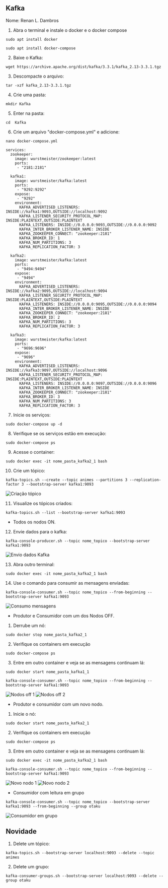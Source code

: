 ## Kafka

Nome: Renan L. Dambros

1. Abra o terminal e instale o docker e o docker compose
```
sudo apt install docker
```

```
sudo apt install docker-compose
```

2. Baixe o Kafka:
```
wget https://archive.apache.org/dist/kafka/3.3.1/kafka_2.13-3.3.1.tgz
```

3. Descompacte o arquivo:
```
tar -xzf kafka_2.13-3.3.1.tgz
```

4. Crie uma pasta:
```
mkdir Kafka
```

5. Enter na pasta:
```
cd  Kafka
```

6. Crie um arquivo "docker-compose.yml" e adicione:

```
nano docker-compose.yml
```

```
services:
  zookeeper:
    image: wurstmeister/zookeeper:latest
    ports:
     - "2181:2181"

  kafka1:
    image: wurstmeister/kafka:latest
    ports:
     - "9292:9292"
    expose:
     - "9292"
    environment:
      KAFKA_ADVERTISED_LISTENERS: INSIDE://kafka1:9093,OUTSIDE://localhost:9092
      KAFKA_LISTENER_SECURITY_PROTOCOL_MAP: INSIDE:PLAINTEXT,OUTSIDE:PLAINTEXT
      KAFKA_LISTENERS: INSIDE://0.0.0.0:9093,OUTSIDE://0.0.0.0:9092
      KAFKA_INTER_BROKER_LISTENER_NAME: INSIDE
      KAFKA_ZOOKEEPER_CONNECT: "zookeeper:2181"
      KAFKA_BROKER_ID: 1
      KAFKA_NUM_PARTITIONS: 3
      KAFKA_REPLICATION_FACTOR: 3

  kafka2:
    image: wurstmeister/kafka:latest
    ports:
     - "9494:9494"
    expose:
     - "9494"
    environment:
      KAFKA_ADVERTISED_LISTENERS: INSIDE://kafka2:9095,OUTSIDE://localhost:9094
      KAFKA_LISTENER_SECURITY_PROTOCOL_MAP: INSIDE:PLAINTEXT,OUTSIDE:PLAINTEXT
      KAFKA_LISTENERS: INSIDE://0.0.0.0:9095,OUTSIDE://0.0.0.0:9094
      KAFKA_INTER_BROKER_LISTENER_NAME: INSIDE
      KAFKA_ZOOKEEPER_CONNECT: "zookeeper:2181"
      KAFKA_BROKER_ID: 2
      KAFKA_NUM_PARTITIONS: 3
      KAFKA_REPLICATION_FACTOR: 3

  kafka3:
    image: wurstmeister/kafka:latest
    ports:
     - "9696:9696"
    expose:
     - "9696"
    environment:
      KAFKA_ADVERTISED_LISTENERS: INSIDE://kafka3:9097,OUTSIDE://localhost:9096
      KAFKA_LISTENER_SECURITY_PROTOCOL_MAP: INSIDE:PLAINTEXT,OUTSIDE:PLAINTEXT
      KAFKA_LISTENERS: INSIDE://0.0.0.0:9097,OUTSIDE://0.0.0.0:9096
      KAFKA_INTER_BROKER_LISTENER_NAME: INSIDE
      KAFKA_ZOOKEEPER_CONNECT: "zookeeper:2181"
      KAFKA_BROKER_ID: 3
      KAFKA_NUM_PARTITIONS: 3
      KAFKA_REPLICATION_FACTOR: 3
```

7. Inicie os serviços:
```
sudo docker-compose up -d
```

8. Verifique se os serviços estão em execução:
```
sudo docker-compose ps
```

9. Acesse o container:
```
sudo docker exec -it nome_pasta_kafka2_1 bash
```

10. Crie um tópico:
```
kafka-topics.sh --create --topic animes --partitions 3 --replication-factor 3 --bootstrap-server kafka1:9093
```

![Criação tópico](images/Criacao_do_topico.png)

11. Visualize os tópicos criados:
```
kafka-topics.sh --list --bootstrap-server kafka1:9093
```

- Todos os nodos ON.

12. Envie dados para o kafka:
```
kafka-console-producer.sh --topic nome_topico --bootstrap-server kafka1:9093
```

![Envio dados Kafka](images/Todos_os_nodos_on_1.png)

13. Abra outro terminal:
```
sudo docker exec -it nome_pasta_kafka2_1 bash
```

14. Use o comando para consumir as mensagens enviadas:
```
kafka-console-consumer.sh --topic nome_topico --from-beginning --bootstrap-server kafka1:9093
```

![Consumo mensagens](images/Todos_os_nodos_on_2.png)

- Produtor e Consumidor com um dos Nodos OFF.
1. Derrube um nó:
```
sudo docker stop nome_pasta_kafka2_1
```

2. Verifique os containers em execução
```
sudo docker-compose ps
```

3. Entre em outro container e veja se as mensagens continuam lá:
```
sudo docker start nome_pasta_kafka1_1
```

```
kafka-console-consumer.sh --topic nome_topico --from-beginning --bootstrap-server kafka1:9093
```

![Nodos off 1](images/Um_nodo_off_1.png)
![Nodos off 2](images/Um_nodo_off_2.png)


- Produtor e consumidor com um novo nodo.

1. Inicie o nó:
```
sudo docker start nome_pasta_kafka2_1
```

2. Verifique os containers em execução
```
sudo docker-compose ps
```

3. Entre em outro container e veja se as mensagens continuam lá:
```
sudo docker exec -it nome_pasta_kafka2_1 bash
```

```
kafka-console-consumer.sh --topic nome_topico --from-beginning --bootstrap-server kafka1:9093
```

![Novo nodo 1](images/Nodo_novo_1.png)
![Novo nodo 2](images/Nodo_novo_2.png)


- Consumidor com leitura em grupo
```
kafka-console-consumer.sh --topic nome_topico --bootstrap-server kafka1:9093 --from-beginning --group otaku
```
![Consumidor em grupo](images/Consumidor_em_grupo.png)

## Novidade

1. Delete um tópico:
```
kafka-topics.sh --bootstrap-server localhost:9093 --delete --topic animes
```

2. Delete um grupo: 
```
kafka-consumer-groups.sh --bootstrap-server localhost:9093 --delete --group otaku

```



